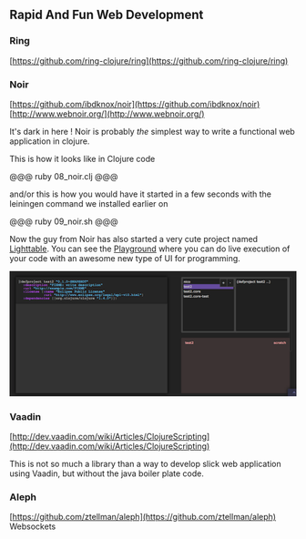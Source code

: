## Rapid And Fun Web Development

### Ring
[https://github.com/ring-clojure/ring](https://github.com/ring-clojure/ring)

### Noir
[https://github.com/ibdknox/noir](https://github.com/ibdknox/noir) 
[http://www.webnoir.org/](http://www.webnoir.org/)

It's dark in here ! Noir is probably *the* simplest way to write a functional web application in clojure.

This is how it looks like in Clojure code

@@@ ruby 08_noir.clj @@@

and/or this is how you would have it started in a few seconds with the leiningen command we installed earlier on

@@@ ruby 09_noir.sh @@@

Now the guy from Noir has also started a very cute project named [Lighttable](http://www.kickstarter.com/projects/ibdknox/light-table). You can see the [Playground](http://app.kodowa.com/playground) where you can do live execution of your code with an awesome new type of UI for programming. 

![Alt text](../images/LightTable.png)

### Vaadin
[http://dev.vaadin.com/wiki/Articles/ClojureScripting](http://dev.vaadin.com/wiki/Articles/ClojureScripting)

This is not so much a library than a way to develop slick web application using Vaadin, but without the java boiler plate code. 

<!-- Sample Application
[https://github.com/hsenid-mobile/clj-vaadin](https://github.com/hsenid-mobile/clj-vaadin)
[Original Vaadin Sampler](http://demo.vaadin.com/sampler) -->

### Aleph
[https://github.com/ztellman/aleph](https://github.com/ztellman/aleph)
Websockets
